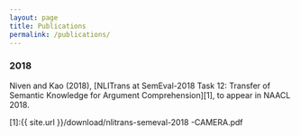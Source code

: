 ```yaml
---
layout: page
title: Publications
permalink: /publications/
---
```


### 2018

Niven and Kao (2018),
[NLITrans at SemEval-2018 Task 12: Transfer of Semantic Knowledge for Argument Comprehension][1],
to appear in NAACL 2018.




[1]:{{ site.url }}/download/nlitrans-semeval-2018 -CAMERA.pdf
